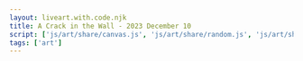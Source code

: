```yaml
---
layout: liveart.with.code.njk
title: A Crack in the Wall - 2023 December 10
script: ['js/art/share/canvas.js', 'js/art/share/random.js', 'js/art/share/draw_kit.js', 'js/art/cracked_wall.js']
tags: ['art']
---
```



